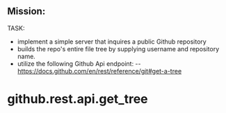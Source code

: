 
Mission:
----------

TASK:
- implement a simple server that inquires a public Github repository 
- builds the repo's entire file tree by supplying username and repository name.
- utilize the following Github Api endpoint:
-- https://docs.github.com/en/rest/reference/git#get-a-tree
# github.rest.api.get_tree
